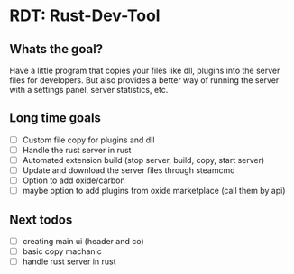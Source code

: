 # RDT: Rust-Dev-Tool

## Whats the goal?

Have a little program that copies your files like dll, plugins into the server files for developers. But also provides a better way of running the server with a settings panel, server statistics, etc.

## Long time goals

-   [ ] Custom file copy for plugins and dll
-   [ ] Handle the rust server in rust
-   [ ] Automated extension build (stop server, build, copy, start server)
-   [ ] Update and download the server files through steamcmd
-   [ ] Option to add oxide/carbon
-   [ ] maybe option to add plugins from oxide marketplace (call them by api)

## Next todos

-   [ ] creating main ui (header and co)
-   [ ] basic copy machanic
-   [ ] handle rust server in rust
